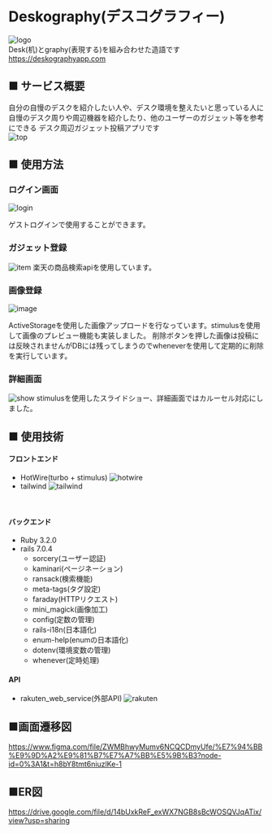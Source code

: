 # Deskography(デスコグラフィー)
![logo](https://github.com/super-man0115/deskography/assets/66407238/1d60f009-1200-437b-ba07-427899383fc9)
<br>
Desk(机)とgraphy(表現する)を組み合わせた造語です
<br>
https://deskographyapp.com
<br>

## ■ サービス概要

  自分の自慢のデスクを紹介したい人や、デスク環境を整えたいと思っている人に
  自慢のデスク周りや周辺機器を紹介したり、他のユーザーのガジェット等を参考にできる
  デスク周辺ガジェット投稿アプリです
<br>
  ![top](https://github.com/super-man0115/deskography/assets/66407238/4ae92388-9d73-4d85-90ae-244b82c67c64)
<br>

## ■ 使用方法

###  ログイン画面
![login](https://github.com/super-man0115/deskography/assets/66407238/19c5a5ae-a84d-463b-bb85-845bc5a4b849)

ゲストログインで使用することができます。
  
###  ガジェット登録
![item](https://github.com/super-man0115/deskography/assets/66407238/4811f72c-775a-4ee2-8ae3-71b5bed8b82b)
楽天の商品検索apiを使用しています。


  
###  画像登録
![image](https://github.com/super-man0115/deskography/assets/66407238/9b002400-c720-4cca-9d15-2f0f37c9c8df)

ActiveStorageを使用した画像アップロードを行なっています。stimulusを使用して画像のプレビュー機能も実装しました。
削除ボタンを押した画像は投稿には反映されませんがDBには残ってしまうのでwheneverを使用して定期的に削除を実行しています。

### 詳細画面
![show](https://github.com/super-man0115/deskography/assets/66407238/d3aa935c-4e39-4c79-a72d-9c487b84f980)
stimulusを使用したスライドショー、詳細画面ではカルーセル対応にしました。

## ■ 使用技術

  ####  フロントエンド
  - HotWire(turbo + stimulus)
  ![hotwire](https://github.com/super-man0115/deskography/assets/66407238/88f67eeb-d56b-41c0-b73f-540d892ba053)
  - tailwind
 ![tailwind](https://github.com/super-man0115/deskography/assets/66407238/a63c0d7d-c77a-432c-85af-1f733b9d16d2)

  
 <br>
 
 #### バックエンド
 - Ruby 3.2.0
 - rails 7.0.4
   - sorcery(ユーザー認証)
   - kaminari(ページネーション)
   - ransack(検索機能)
   - meta-tags(タグ設定)
   - faraday(HTTPリクエスト)
   - mini_magick(画像加工)
   - config(定数の管理)
   - rails-i18n(日本語化)
   - enum-help(enumの日本語化)
   - dotenv(環境変数の管理)
   - whenever(定時処理)
  
 #### API
 - rakuten_web_service(外部API)
 ![rakuten](https://github.com/super-man0115/deskography/assets/66407238/c26006ee-68a3-48e9-8829-63cf93798478)

## ■画面遷移図
  https://www.figma.com/file/ZWMBhwyMumv6NCQCDmyUfe/%E7%94%BB%E9%9D%A2%E9%81%B7%E7%A7%BB%E5%9B%B3?node-id=0%3A1&t=h8bY8tmt6niuzlKe-1

## ■ER図
  https://drive.google.com/file/d/14bUxkReF_exWX7NGB8sBcWOSQVJqATix/view?usp=sharing
